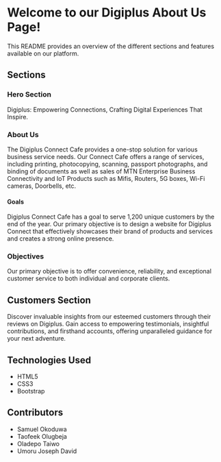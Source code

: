 # Welcome to our Digiplus About Us Page!

This README provides an overview of the different sections and features available on our platform.

## Sections

### Hero Section
Digiplus: Empowering Connections, Crafting Digital Experiences That Inspire.

### About Us
The Digiplus Connect Cafe provides a one-stop solution for various business service needs. Our Connect Cafe offers a range of services, including printing, photocopying, scanning, passport photographs, and binding of documents as well as sales of MTN Enterprise Business Connectivity and IoT Products such as Mifis, Routers, 5G boxes, Wi-Fi cameras, Doorbells, etc.

#### Goals
Digiplus Connect Cafe has a goal to serve 1,200 unique customers by the end of the year. Our primary objective is to design a website for Digiplus Connect that effectively showcases their brand of products and services and creates a strong online presence.

### Objectives
Our primary objective is to offer convenience, reliability, and exceptional customer service to both individual and corporate clients.

## Customers Section
Discover invaluable insights from our esteemed customers through their reviews on Digiplus. Gain access to empowering testimonials, insightful contributions, and firsthand accounts, offering unparalleled guidance for your next adventure.

## Technologies Used
- HTML5
- CSS3
- Bootstrap

## Contributors
- Samuel Okoduwa
- Taofeek Olugbeja
- Oladepo Taiwo
- Umoru Joseph David
